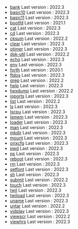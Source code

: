 * [bank](../bank) Last version : 2022.3
* [basic10](../basic10) Last version : 2022.3
* [basic11](../basic11) Last version : 2022.3
* [bootfd](../bootfd) Last version : 2021.1
* [cat](../cat) Last version : 2022.3
* [cd](../cd) Last version : 2022.3
* [cksum](../cksum) Last version : 2022.2
* [clear](../clear) Last version : 2022.3
* [otimer](../otimer) Last version : 2022.3
* [dsk-util](../dsk-util) Last version : 2022.2
* [echo](../echo) Last version : 2022.3
* [env](../env) Last version : 2022.3
* [forth](../forth) Last version : 2020.1
* [ftdos](../ftdos) Last version : 2022.3
* [grep](../grep) Last version : 2022.2
* [help](../help) Last version : 2022.3
* [hexdump](../hexdump) Last version : 2022.2
* [ioports](../ioports) Last version : 2022.3
* [list](../list) Last version : 2022.2
* [ls](../ls) Last version : 2022.3
* [lscpu](../lscpu) Last version : 2022.3
* [lsmem](../lsmem) Last version : 2022.3
* [loader](../loader) Last version : 2022.3
* [man](../man) Last version : 2022.3
* [mkdir](../mkdir) Last version : 2022.3
* [mount](../mount) Last version : 2022.3
* [orixcfg](../orixcfg) Last version : 2022.3
* [pwd](../pwd) Last version : 2022.3
* [ps](../ps) Last version : 2022.3
* [reboot](../reboot) Last version : 2022.3
* [rm](../rm) Last version : 2022.3
* [setfont](../setfont) Last version : 2022.3
* [sh](../sh) Last version : 2022.3
* [submit](../submit) Last version : 2022.2
* [touch](../touch) Last version : 2022.3
* [twil](../twil) Last version : 2022.3
* [twiload](../twiload) Last version : 2022.3
* [uname](../uname) Last version : 2022.3
* [untar](../untar) Last version : 2022.2
* [vidplay](../vidplay) Last version : 2022.3
* [viewscr](../viewscr) Last version : 2022.2
* [viewhrs](../viewhrs) Last version : 2022.3
